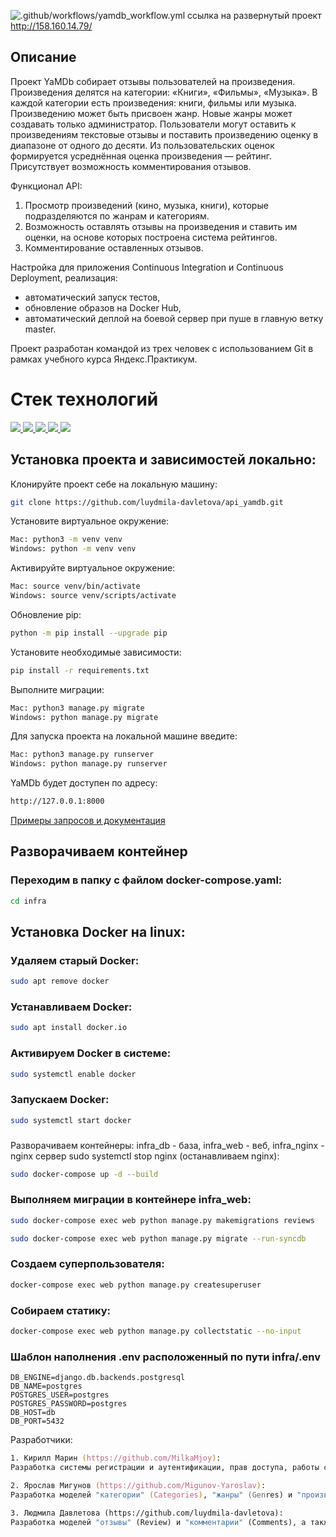 ![.github/workflows/yamdb_workflow.yml](https://github.com/luydmila-davletova/yamdb_final/actions/workflows/yamdb_workflow.yml/badge.svg)
ссылка на развернутый проект http://158.160.14.79/
## Описание 
 
Проект YaMDb собирает отзывы пользователей на произведения. Произведения делятся на категории: «Книги», «Фильмы», «Музыка». В каждой категории есть произведения: книги, фильмы или музыка. Произведению может быть присвоен жанр. Новые жанры может создавать только администратор. Пользователи могут оставить к произведениям текстовые отзывы и поставить произведению оценку в диапазоне от одного до десяти. Из пользовательских оценок формируется усреднённая оценка произведения — рейтинг. Присутствует возможность комментирования отзывов.

Функционал API:
1) Просмотр произведений (кино, музыка, книги), которые подразделяются по жанрам и категориям.
2) Возможность оставлять отзывы на произведения и ставить им оценки, на основе которых построена система рейтингов.
3) Комментирование оставленных отзывов.

Настройка для приложения Continuous Integration и Continuous Deployment, реализация:
- автоматический запуск тестов,
- обновление образов на Docker Hub,
- автоматический деплой на боевой сервер при пуше в главную ветку master.

Проект разработан командой из трех человек с использованием Git в рамках учебного курса Яндекс.Практикум.


# Стек технологий
<p>
  <a 
  target="_blank" href="https://www.python.org/downloads/" title="Python version"><img src="https://img.shields.io/badge/python-_3.7-green.svg">
  </a>
  <a 
  target="_blank" href="https://www.djangoproject.com/download/" title="Django Framework"><img src="https://img.shields.io/badge/django-2.2-green.svg">
  </a>
  <a 
  target="_blank" href="https://www.django-rest-framework.org/" title="Django REST Framework"><img src="https://img.shields.io/badge/DRF-3.12-green.svg">
  </a>
  <a 
  target="_blank" href="https://django-filter.readthedocs.io/en/stable/" title="Django-filter"><img src="https://img.shields.io/badge/django--filter-21.1-green.svg">
  </a>
  <a 
  target="_blank" href="https://django-rest-framework-simplejwt.readthedocs.io/en/stable/" title="JWT"><img src="https://img.shields.io/badge/DRF--SimpleJWT-5.2-green.svg">
  </a>
</p>

## Установка проекта и зависимостей локально:
Клонируйте проект себе на локальную машину:
```zsh
git clone https://github.com/luydmila-davletova/api_yamdb.git
```
Установите виртуальное окружение:
```zsh
Mac: python3 -m venv venv
Windows: python -m venv venv
```

Активируйте виртуальное окружение:
```zsh
Mac: source venv/bin/activate
Windows: source venv/scripts/activate
```
Обновление pip:

```zsh
python -m pip install --upgrade pip
```

Установите необходимые зависимости:
```zsh
pip install -r requirements.txt
```

Выполните миграции:
```zsh
Mac: python3 manage.py migrate
Windows: python manage.py migrate
```

Для запуска проекта на локальной машине введите:
```zsh
Mac: python3 manage.py runserver
Windows: python manage.py runserver
```

YaMDb будет доступен по адресу:
```zsh
http://127.0.0.1:8000
```
[Примеры запросов и документация](http://127.0.0.1:8000/redoc/)

## Разворачиваем контейнер

### Переходим в папку с файлом docker-compose.yaml:
```bash
cd infra
```
## Установка Docker на linux:

### Удаляем старый Docker:
```bash
sudo apt remove docker
```

### Устанавливаем Docker:
```bash
sudo apt install docker.io
```
### Активируем Docker в системе:
```bash
sudo systemctl enable docker
```
### Запускаем Docker:
```bash
sudo systemctl start docker
```

### 
Разворачиваем контейнеры: 
    infra_db - база,
    infra_web - веб,
    infra_nginx - nginx сервер
    sudo systemctl stop nginx (останавливаем nginx):
```bash
sudo docker-compose up -d --build 
```

### Выполняем миграции в контейнере infra_web:
```bash
sudo docker-compose exec web python manage.py makemigrations reviews 
```
```bash
sudo docker-compose exec web python manage.py migrate --run-syncdb
```
### Создаем суперпользователя:
```bash
docker-compose exec web python manage.py createsuperuser 
```

### Собираем статику:
```bash
docker-compose exec web python manage.py collectstatic --no-input 
```

### Шаблон наполнения .env расположенный по пути infra/.env
```
DB_ENGINE=django.db.backends.postgresql 
DB_NAME=postgres 
POSTGRES_USER=postgres 
POSTGRES_PASSWORD=postgres 
DB_HOST=db 
DB_PORT=5432 
```
Разработчики:
```zsh
1. Кирилл Марин (https://github.com/MilkaMjoy):
Разработка системы регистрации и аутентификации, прав доступа, работы с токеном, системы подтверждения через e-mail.

2. Ярослав Мигунов (https://github.com/Migunov-Yaroslav):
Разработка моделей "категории" (Categories), "жанры" (Genres) и "произведения" (Titles), а также разработка представлений и эндпойнтов для них.

3. Людмила Давлетова (https://github.com/luydmila-davletova):
Разработка моделей "отзывы" (Review) и "комментарии" (Comments), а также разработка представлений и эндпойнтов для них. Настройка прав доступа для запросов. Реализация системы рейтингов.
```

